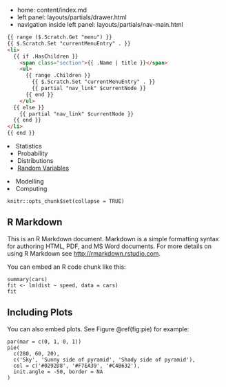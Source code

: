 
- home: content/index.md
- left panel: layouts/partials/drawer.html
- navigation inside left panel: layouts/partials/nav-main.html

```html
{{ range ($.Scratch.Get "menu") }}
{{ $.Scratch.Set "currentMenuEntry" . }}
<li>
  {{ if .HasChildren }}
    <span class="section">{{ .Name | title }}</span>
    <ul>
      {{ range .Children }}
        {{ $.Scratch.Set "currentMenuEntry" . }}
        {{ partial "nav_link" $currentNode }}
      {{ end }}
    </ul>
  {{ else }}
    {{ partial "nav_link" $currentNode }}
  {{ end }}
</li>
{{ end }}
```


<li>
    <span class="section">Statistics</span>
    <ul>
      <li>
        <span class="section">Probability</span>
      </li>
      <li>
        <span class="section">Distributions</span>
          <li>
            <a class="current" title="blabla" href="https://www.google.co.uk/">
                    Random Variables
            </a>
            <ul id="scrollspy">
            </ul>
          </li>
    </ul>
</li>
<li>
    <span class="section">Modelling</span>
</li>
<li>
    <span class="section">Computing</span>
</li>






```{r setup, include=FALSE}
knitr::opts_chunk$set(collapse = TRUE)
```

## R Markdown

This is an R Markdown document. Markdown is a simple formatting syntax for authoring HTML, PDF, and MS Word documents. For more details on using R Markdown see <http://rmarkdown.rstudio.com>.

You can embed an R code chunk like this:

```{r cars}
summary(cars)
fit <- lm(dist ~ speed, data = cars)
fit
```

## Including Plots

You can also embed plots. See Figure \@ref(fig:pie) for example:

```{r pie, fig.cap='A fancy pie chart.', tidy=FALSE}
par(mar = c(0, 1, 0, 1))
pie(
  c(280, 60, 20),
  c('Sky', 'Sunny side of pyramid', 'Shady side of pyramid'),
  col = c('#0292D8', '#F7EA39', '#C4B632'),
  init.angle = -50, border = NA
)
```
